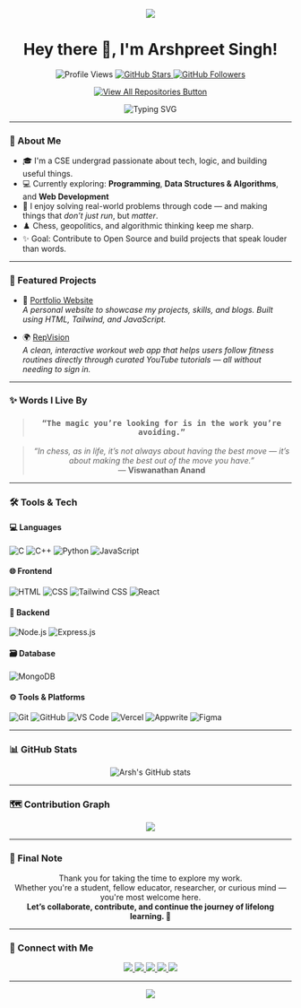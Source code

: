 <p align="center">
  <img src="https://capsule-render.vercel.app/api?type=waving&color=6C63FF&height=120&section=header&text=Welcome%20to%20My%20GitHub!&fontSize=30&fontColor=000000" />
</p>

<h1 align="center">Hey there 👋, I'm Arshpreet Singh!</h1>

<p align="center">
  <img src="https://komarev.com/ghpvc/?username=Arsh-2k&label=Profile%20views&color=6C63FF&style=flat-square" alt="Profile Views" />
  <a href="https://github.com/Arsh-2k?tab=stars" target="_blank">
    <img src="https://img.shields.io/github/stars/Arsh-2k?label=Stars&style=flat-square&color=6C63FF" alt="GitHub Stars" />
  </a>
  <a href="https://github.com/Arsh-2k?tab=followers" target="_blank">
    <img src="https://img.shields.io/github/followers/Arsh-2k?label=Followers&style=flat-square&color=6C63FF" alt="GitHub Followers" />
  </a>
</p>

<p align="center">
  <a href="https://github.com/Arsh-2k?tab=repositories" target="_blank">
    <img src="https://img.shields.io/badge/View%20All%20Repositories-6C63FF?style=for-the-badge&logo=github&logoColor=white" alt="View All Repositories Button" />
  </a>
</p>

<p align="center">
  <img src="https://readme-typing-svg.demolab.com?font=Fira+Code&duration=3000&pause=1000&color=6C63FF&center=true&vCenter=true&multiline=true&width=600&height=100&lines=Hey+there!+I'm+Arshpreet+Singh+%F0%9F%91%8B;Coding+%7C+Chess+%7C+DSA+%7C+Web+Dev;Always+Learning+Something+Cool+%E2%9A%A1" alt="Typing SVG" />
</p>

---

### 🚀 About Me
- 🎓 I'm a CSE undergrad passionate about tech, logic, and building useful things.
- 💻 Currently exploring: **Programming**, **Data Structures & Algorithms**, and **Web Development**
- 🧠 I enjoy solving real-world problems through code — and making things that *don’t just run*, but *matter*.
- ♟️ Chess, geopolitics, and algorithmic thinking keep me sharp.
- ✨ Goal: Contribute to Open Source and build projects that speak louder than words.

---

### 🚧 Featured Projects

- 🔗 [Portfolio Website](https://github.com/Arsh-2k/portfolio)  
  *A personal website to showcase my projects, skills, and blogs. Built using HTML, Tailwind, and JavaScript.*

- 🌍 [RepVision](https://github.com/Arsh-2k/RepVision)  
  *A clean, interactive workout web app that helps users follow fitness routines directly through curated YouTube tutorials — all without needing to sign in.*

---

### ✨ Words I Live By

<blockquote align="center">
  <h3><strong><code>“The magic you’re looking for is in the work you’re avoiding.”</code></strong></h3>
</blockquote>

<blockquote align="center">
  <em>“In chess, as in life, it’s not always about having the best move — it’s about making the best out of the move you have.”</em>  
  <br>— <strong>Viswanathan Anand</strong>
</blockquote>

---

### 🛠️ Tools & Tech

#### 💻 Languages
![C](https://img.shields.io/badge/C-555?style=for-the-badge&logo=c&logoColor=white)
![C++](https://img.shields.io/badge/C++-555?style=for-the-badge&logo=c%2B%2B&logoColor=white)
![Python](https://img.shields.io/badge/Python-555?style=for-the-badge&logo=python&logoColor=white)
![JavaScript](https://img.shields.io/badge/JavaScript-555?style=for-the-badge&logo=javascript&logoColor=white)

#### 🌐 Frontend
![HTML](https://img.shields.io/badge/HTML5-555?style=for-the-badge&logo=html5&logoColor=white)
![CSS](https://img.shields.io/badge/CSS3-555?style=for-the-badge&logo=css3&logoColor=white)
![Tailwind CSS](https://img.shields.io/badge/TailwindCSS-555?style=for-the-badge&logo=tailwind-css&logoColor=white)
![React](https://img.shields.io/badge/React-555?style=for-the-badge&logo=react&logoColor=61DAFB)

#### 🧠 Backend
![Node.js](https://img.shields.io/badge/Node.js-555?style=for-the-badge&logo=nodedotjs&logoColor=white)
![Express.js](https://img.shields.io/badge/Express.js-555?style=for-the-badge&logo=express&logoColor=white)

#### 🗃️ Database
![MongoDB](https://img.shields.io/badge/MongoDB-555?style=for-the-badge&logo=mongodb&logoColor=white)

#### ⚙️ Tools & Platforms
![Git](https://img.shields.io/badge/Git-555?style=for-the-badge&logo=git&logoColor=white)
![GitHub](https://img.shields.io/badge/GitHub-555?style=for-the-badge&logo=github&logoColor=white)
![VS Code](https://img.shields.io/badge/VS%20Code-555?style=for-the-badge&logo=visual-studio-code&logoColor=white)
![Vercel](https://img.shields.io/badge/Vercel-555?style=for-the-badge&logo=vercel&logoColor=white)
![Appwrite](https://img.shields.io/badge/Appwrite-555?style=for-the-badge&logo=appwrite&logoColor=white)
![Figma](https://img.shields.io/badge/Figma-555?style=for-the-badge&logo=figma&logoColor=white)

---

### 📊 GitHub Stats

<p align="center">
  <img src="https://github-readme-stats.vercel.app/api?username=Arsh-2k&show_icons=true&theme=transparent" alt="Arsh's GitHub stats" />
</p>

---

### 🗺 Contribution Graph

<p align="center">
  <img src="https://github-readme-activity-graph.vercel.app/graph?username=arsh-2k&theme=github-compact" />
</p>

---

### 💬 Final Note 

<p align="center">
  Thank you for taking the time to explore my work. <br>
  Whether you're a student, fellow educator, researcher, or curious mind — you're most welcome here. <br>
  <strong>Let’s collaborate, contribute, and continue the journey of lifelong learning. 🚀</strong>
</p>

---

### 🤝 Connect with Me

<p align="center">
  <a href="mailto:arshpreet2k6@gmail.com">
    <img src="https://img.shields.io/badge/Email-D14836?style=for-the-badge&logo=gmail&logoColor=white" />
  </a>
  <a href="https://www.linkedin.com/in/arshpreet-singh-309726238/">
    <img src="https://img.shields.io/badge/LinkedIn-0077B5?style=for-the-badge&logo=linkedin&logoColor=white" />
  </a>
  <a href="https://twitter.com/@AspiringSDeV7">
    <img src="https://img.shields.io/badge/Twitter-1DA1F2?style=for-the-badge&logo=twitter&logoColor=white" />
  </a>
  <a href="https://github.com/Arsh-2k">
    <img src="https://img.shields.io/badge/GitHub-181717?style=for-the-badge&logo=github&logoColor=white" />
  </a>
  <a href="https://arshpreetsinghcse.com">
    <img src="https://img.shields.io/badge/Website-10B981?style=for-the-badge&logo=google-chrome&logoColor=black" />
  </a>
</p>

---

<p align="center">
  <img src="https://capsule-render.vercel.app/api?type=waving&color=6C63FF&height=150&section=footer" />
</p>
